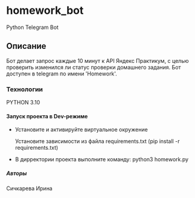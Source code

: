 # homework_bot

Python Telegram Bot

## Описание

Бот делает запрос каждые 10 минут к API Яндекс Практикум, с целью проверить изменился ли статус проверки домашнего задания.
Бот доступен в telegram по имени 'Homework'.

### Технологии

PYTHON 3.10

#### Запуск проекта в Dev-режиме

- Установите и активируйте виртуальное окружение

    Установите зависимости из файла requirements.txt (pip install -r requirements.txt)

- В дирректории проекта выполните команду: python3 homework.py

##### Авторы

Сичкарева Ирина
